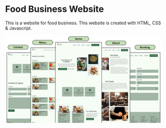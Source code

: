 # Food Business Website
This is a website for food business. This website is created with HTML, CSS & Javascript.

![FoodBusinessWebsite](/images/BusinessWebsite-FoodBusiness.JPG)

